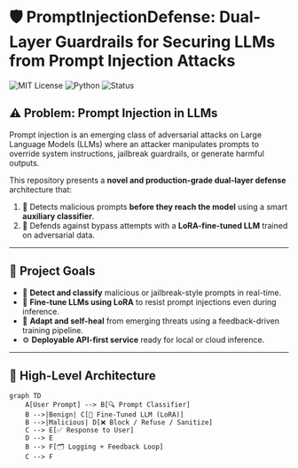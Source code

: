 # 🛡️ PromptInjectionDefense: Dual-Layer Guardrails for Securing LLMs from Prompt Injection Attacks

![MIT License](https://img.shields.io/badge/license-MIT-green)
![Python](https://img.shields.io/badge/python-3.10%2B-blue)
![Status](https://img.shields.io/badge/status-in--progress-yellow)

## ⚠️ Problem: Prompt Injection in LLMs

Prompt injection is an emerging class of adversarial attacks on Large Language Models (LLMs) where an attacker manipulates prompts to override system instructions, jailbreak guardrails, or generate harmful outputs.

This repository presents a **novel and production-grade dual-layer defense** architecture that:
1. 🧠 Detects malicious prompts **before they reach the model** using a smart **auxiliary classifier**.
2. 🔐 Defends against bypass attempts with a **LoRA-fine-tuned LLM** trained on adversarial data.

---

## 🎯 Project Goals

- 🔎 **Detect and classify** malicious or jailbreak-style prompts in real-time.
- 🧬 **Fine-tune LLMs using LoRA** to resist prompt injections even during inference.
- 🧠 **Adapt and self-heal** from emerging threats using a feedback-driven training pipeline.
- ⚙️ **Deployable API-first service** ready for local or cloud inference.

---

## 🧱 High-Level Architecture

```mermaid
graph TD
    A[User Prompt] --> B[🔍 Prompt Classifier]
    B -->|Benign| C[🧠 Fine-Tuned LLM (LoRA)]
    B -->|Malicious| D[❌ Block / Refuse / Sanitize]
    C --> E[✅ Response to User]
    D --> E
    B --> F[🗂️ Logging + Feedback Loop]
    C --> F
